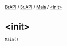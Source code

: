 [BrAPI](../../index.md) / [Br.API](../index.md) / [Main](index.md) / [&lt;init&gt;](./-init-.md)

# &lt;init&gt;

`Main()`